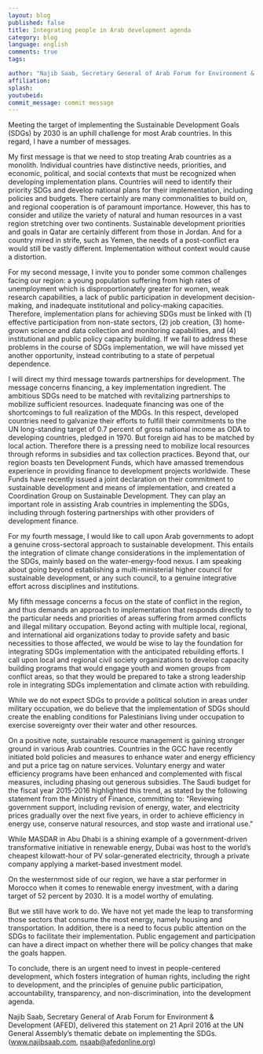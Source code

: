 ```yaml
---
layout: blog
published: false
title: Integrating people in Arab development agenda
category: blog
language: english
comments: true
tags: 

author: "Najib Saab, Secretary General of Arab Forum for Environment & Development (AFED)"
affiliation: 
splash: 
youtubeid: 
commit_message: commit message
---
```

Meeting the target of implementing the Sustainable Development Goals (SDGs) by 2030 is an uphill challenge for most Arab countries. In this regard, I have a number of messages. 


My first message is that we need to stop treating Arab countries as a monolith. Individual countries have distinctive needs, priorities, and economic, political, and social contexts that must be recognized when developing implementation plans. Countries will need to identify their priority SDGs and develop national plans for their implementation, including policies and budgets. There certainly are many commonalities to build on, and regional cooperation is of paramount importance. However, this has to consider and utilize the variety of natural and human resources in a vast region stretching over two continents.  Sustainable development priorities and goals in Qatar are certainly different from those in Jordan. And for a country mired in strife, such as Yemen, the needs of a post-conflict era would still be vastly different. Implementation without context would cause a distortion.  


For my second message, I invite you to ponder some common challenges facing our region: a young population suffering from high rates of unemployment which is disproportionately greater for women, weak research capabilities, a lack of public participation in development decision-making, and inadequate institutional and policy-making capacities. Therefore, implementation plans for achieving SDGs must be linked with (1) effective participation from non-state sectors, (2) job creation, (3) home-grown science and data collection and monitoring capabilities, and (4) institutional and public policy capacity building. If we fail to address these problems in the course of SDGs implementation, we will have missed yet another opportunity, instead contributing to a state of perpetual dependence.


I will direct my third message towards partnerships for development. The message concerns financing, a key implementation ingredient. The ambitious SDGs need to be matched with revitalizing partnerships to mobilize sufficient resources. Inadequate financing was one of the shortcomings to full realization of the MDGs. In this respect, developed countries need to galvanize their efforts to fulfill their commitments to the UN long-standing target of 0.7 percent of gross national income as ODA to developing countries, pledged in 1970. But foreign aid has to be matched by local action. Therefore there is a pressing need to mobilize local resources through reforms in subsidies and tax collection practices. Beyond that, our region boasts ten Development Funds, which have amassed tremendous experience in providing finance to development projects worldwide. These Funds have recently issued a joint declaration on their commitment to sustainable development and means of implementation, and created a Coordination Group on Sustainable Development. They can play an important role in assisting Arab countries in implementing the SDGs, including through fostering partnerships with other providers of development finance. 


For my fourth message, I would like to call upon Arab governments to adopt a genuine cross-sectoral approach to sustainable development. This entails the integration of climate change considerations in the implementation of the SDGs, mainly based on the water-energy-food nexus.  I am speaking about going beyond establishing a multi-ministerial higher council for sustainable development, or any such council, to a genuine integrative effort across disciplines and institutions.


My fifth message concerns a focus on the state of conflict in the region, and thus demands an approach to implementation that responds directly to the particular needs and priorities of areas suffering from armed conflicts and illegal military occupation. Beyond acting with multiple local, regional, and international aid organizations today to provide safety and basic necessities to those affected, we would be wise to lay the foundation for integrating SDGs implementation with the anticipated rebuilding efforts. I call upon local and regional civil society organizations to develop capacity building programs that would engage youth and women groups from conflict areas, so that they would be prepared to take a strong leadership role in integrating SDGs implementation and climate action with rebuilding.


While we do not expect SDGs to provide a political solution in areas under military occupation, we do believe that the implementation of SDGs should create the enabling conditions for Palestinians living under occupation to exercise sovereignty over their water and other resources. 


On a positive note, sustainable resource management is gaining stronger ground in various Arab countries. Countries in the GCC have recently initiated bold policies and measures to enhance water and energy efficiency and put a price tag on nature services. Voluntary energy and water efficiency programs have been enhanced and complemented with fiscal measures, including phasing out generous subsidies. The Saudi budget for the fiscal year 2015-2016 highlighted this trend, as stated by the following statement from the Ministry of Finance, committing to: "Reviewing government support, including revision of energy, water, and electricity prices gradually over the next five years, in order to achieve efficiency in energy use, conserve natural resources, and stop waste and irrational use."


While MASDAR in Abu Dhabi is a shining example of a government-driven transformative initiative in renewable energy, Dubai was host to the world’s cheapest kilowatt-hour of PV solar-generated electricity, through a private company applying a market-based investment model.  

On the westernmost side of our region, we have a star performer in Morocco when it comes to renewable energy investment, with a daring target of 52 percent by 2030. It is a model worthy of emulating. 


But we still have work to do. We have not yet made the leap to transforming those sectors that consume the most energy, namely housing and transportation. In addition, there is a need to focus public attention on the SDGs to facilitate their implementation. Public engagement and participation can have a direct impact on whether there will be policy changes that make the goals happen.  


To conclude, there is an urgent need to invest in people-centered development, which fosters integration of human rights, including the right to development, and the principles of genuine public participation, accountability, transparency, and non-discrimination, into the development agenda. 

Najib Saab, Secretary General of Arab Forum for Environment & Development (AFED), delivered this statement on 21 April 2016 at the UN General Assembly’s thematic debate on implementing the SDGs. (www.najibsaab.com, nsaab@afedonline.org)